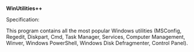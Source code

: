 <b>WinUtilities++</b>

Specification:

This program contains all the most popular Windows utilities
(MSConfig, Regedit, Diskpart, Cmd, Task Manager, Services, Computer Management, Winver, Windows PowerShell, Windows Disk Defragmenter, Control Panel).
